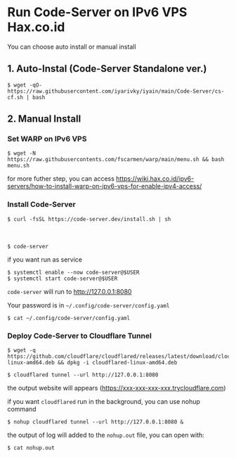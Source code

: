 # Run Code-Server on IPv6 VPS Hax.co.id

You can choose auto install or manual install

## 1. Auto-Instal (Code-Server Standalone ver.)

	$ wget -qO- https://raw.githubusercontent.com/iyarivky/iyain/main/Code-Server/cs-cf.sh | bash

## 2. Manual Install

### Set WARP on IPv6 VPS

	$ wget -N https://raw.githubusercontents.com/fscarmen/warp/main/menu.sh && bash menu.sh

for more futher step, you can access https://wiki.hax.co.id/ipv6-servers/how-to-install-warp-on-ipv6-vps-for-enable-ipv4-access/

### Install Code-Server

	$ curl -fsSL https://code-server.dev/install.sh | sh
ㅤ

	$ code-server

if you want run as service

	$ systemctl enable --now code-server@$USER
	$ systemctl start code-server@$USER

```code-server``` will run to http://127.0.0.1:8080

Your password is in ```~/.config/code-server/config.yaml```

	$ cat ~/.config/code-server/config.yaml

### Deploy Code-Server to Cloudflare Tunnel

	$ wget -q https://github.com/cloudflare/cloudflared/releases/latest/download/cloudflared-linux-amd64.deb && dpkg -i cloudflared-linux-amd64.deb

	$ cloudflared tunnel --url http://127.0.0.1:8080

the output website will appears (https://xxx-xxx-xxx-xxx.trycloudflare.com) 

if you want ```cloudflared``` run in the background, you can use nohup command

	$ nohup cloudflared tunnel --url http://127.0.0.1:8080 &

the output of log will added to the ```nohup.out``` file, you can open with:

	$ cat nohup.out
